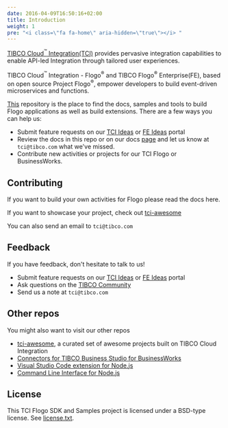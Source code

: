 ```yaml
---
date: 2016-04-09T16:50:16+02:00
title: Introduction
weight: 1
pre: "<i class=\"fa fa-home\" aria-hidden=\"true\"></i> "
---
```


[TIBCO Cloud<sup>&trade;</sup> Integration(TCI)](https://www.tibco.com/products/tibco-cloud-integration) provides pervasive integration capabilities to enable API-led Integration through tailored user experiences. 

TIBCO Cloud<sup>&trade;</sup> Integration - Flogo<sup>&reg;</sup> and TIBCO Flogo<sup>&reg;</sup> Enterprise(FE), based on open source Project Flogo<sup>&reg;</sup>, empower developers to build event-driven microservices and functions.

[This](https://github.com/TIBCOSoftware/tci-flogo) repository is the place to find the docs, samples and tools to build Flogo applications as well as build extensions. There are a few ways you can help us:

* Submit feature requests on our [TCI Ideas](https://ideas.tibco.com/?project=TCI) or [FE Ideas](https://ideas.tibco.com/?project=FE) portal
* Review the docs in this repo or on our docs [page](https://integration.cloud.tibco.com/docs/index.html) and let us know at `tci@tibco.com` what we've missed.
* Contribute new activities or projects for our TCI Flogo or BusinessWorks.

## Contributing
If you want to build your own activities for Flogo please read the docs here.

If you want to showcase your project, check out [tci-awesome](https://github.com/TIBCOSoftware/tci-awesome)

You can also send an email to `tci@tibco.com`

## Feedback
If you have feedback, don't hesitate to talk to us!

* Submit feature requests on our [TCI Ideas](https://ideas.tibco.com/?project=TCI) or [FE Ideas](https://ideas.tibco.com/?project=FE) portal
* Ask questions on the [TIBCO Community](https://community.tibco.com/answers/product/344006)
* Send us a note at `tci@tibco.com`

## Other repos
You might also want to visit our other repos

* [tci-awesome](https://github.com/TIBCOSoftware/tci-awesome), a curated set of awesome projects built on TIBCO Cloud Integration
* [Connectors for TIBCO Business Studio for BusinessWorks](https://github.com/TIBCOSoftware/businessworks-awesome)
* [Visual Studio Code extension for Node.js](https://github.com/TIBCOSoftware/vscode-extension-tci)
* [Command Line Interface for Node.js](https://github.com/TIBCOSoftware/tibcli-node)

## License
This TCI Flogo SDK and Samples project is licensed under a BSD-type license. See [license.txt](https://github.com/TIBCOSoftware/tci-flogo/blob/master/license.txt).
